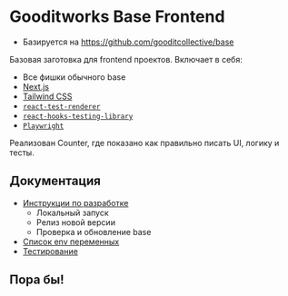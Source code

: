 # Gooditworks Base Frontend

- Базируется на https://github.com/gooditcollective/base

Базовая заготовка для frontend проектов. Включает в себя:

- Все фишки обычного base
- [Next.js](https://nextjs.org)
- [Tailwind CSS](https://tailwindcss.com)
- [`react-test-renderer`](https://reactjs.org/docs/test-renderer.html)
- [`react-hooks-testing-library`](https://github.com/testing-library/react-hooks-testing-library)
- [`Playwright`](https://playwright.dev)

Реализован Counter, где показано как правильно писать UI, логику и тесты.

## Документация

- [Инструкции по разработке](docs/guides.md)
  - Локальный запуск
  - Релиз новой версии
  - Проверка и обновление base
- [Список env переменных](docs/env.md)
- [Тестирование](docs/testing.md)

## Пора бы!
